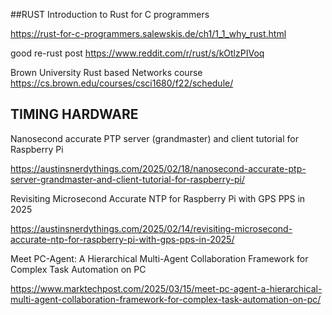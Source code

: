 

##RUST
Introduction to Rust for C programmers

https://rust-for-c-programmers.salewskis.de/ch1/1_1_why_rust.html

good re-rust  post
https://www.reddit.com/r/rust/s/kOtlzPIVoq

Brown University Rust based Networks course
https://cs.brown.edu/courses/csci1680/f22/schedule/

## TIMING HARDWARE 
Nanosecond accurate PTP server (grandmaster) and client tutorial for Raspberry Pi

https://austinsnerdythings.com/2025/02/18/nanosecond-accurate-ptp-server-grandmaster-and-client-tutorial-for-raspberry-pi/


Revisiting Microsecond Accurate NTP for Raspberry Pi with GPS PPS in 2025

https://austinsnerdythings.com/2025/02/14/revisiting-microsecond-accurate-ntp-for-raspberry-pi-with-gps-pps-in-2025/

Meet PC-Agent: A Hierarchical Multi-Agent Collaboration Framework for Complex Task Automation on PC

https://www.marktechpost.com/2025/03/15/meet-pc-agent-a-hierarchical-multi-agent-collaboration-framework-for-complex-task-automation-on-pc/